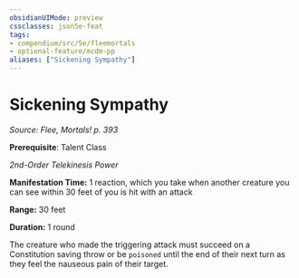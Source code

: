 ```yaml
---
obsidianUIMode: preview
cssclasses: json5e-feat
tags:
- compendium/src/5e/fleemortals
- optional-feature/mcdm-pp
aliases: ["Sickening Sympathy"]
---
```

# Sickening Sympathy
*Source: Flee, Mortals! p. 393*  

**Prerequisite**: Talent Class

*2nd-Order Telekinesis Power*

**Manifestation Time:** 1 reaction, which you take when another creature you can see within 30 feet of you is hit with an attack

**Range:** 30 feet

**Duration:** 1 round

The creature who made the triggering attack must succeed on a Constitution saving throw or be `poisoned` until the end of their next turn as they feel the nauseous pain of their target.